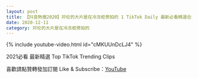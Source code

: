 ```yaml
---
layout: post
title: 【抖音熱搜2020】邓伦的大片是在冷冻柜旁拍的 1 TikTok Daily 最新必看精選合集2020 12 11
date: 2020-12-11
category: 邓伦的大片是在冷冻柜旁拍的
---
```


{% include youtube-video.html id="cMKUUnDcLJ4" %}

2021必看 最新精選 Top TikTok Trending Clips

喜歡請點贊轉發加訂閱 Like & Subscribe：[YouTube](https://www.youtube.com/channel/UCAoR7VcanIPd04uEq_GIylA/videos)

